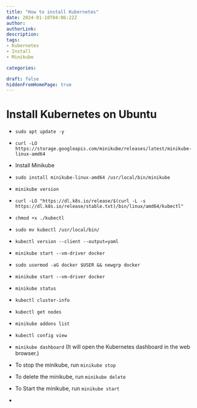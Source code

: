 ```yaml
---
title: "How to install Kubernetes"
date: 2024-01-18T04:06:22Z
author:
authorLink:
description:
tags:
- Kubernetes
- Install
- Minikube

categories:

draft: false
hiddenFromHomePage: true
---
```


# Install Kubernetes on Ubuntu

* `sudo apt update -y`
* `curl -LO https://storage.googleapis.com/minikube/releases/latest/minikube-linux-amd64`

* Install Minikube 

* `sudo install minikube-linux-amd64 /usr/local/bin/minikube`
* `minikube version`
* `curl -LO "https://dl.k8s.io/release/$(curl -L -s https://dl.k8s.io/release/stable.txt)/bin/linux/amd64/kubectl"`
* `chmod +x ./kubectl`
* `sudo mv kubectl /usr/local/bin/`
* `kubectl version --client --output=yaml`
*  `minikube start --vm-driver docker`
* `sudo usermod -aG docker $USER && newgrp docker`
* `minikube start --vm-driver docker`
* `minikube status`
* `kubectl cluster-info`
* `kubectl get nodes`
* `minikube addons list`
* `kubectl config view`
* `minikube dashboard` (It will open the Kubernetes dashboard in the web browser.)
* To stop the minikube, run `minikube stop`
* To delete the minikube, run `minikube delete`
* To Start the minikube, run `minikube start`
* 